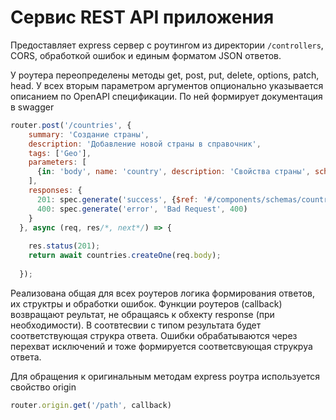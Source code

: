 # Сервис REST API приложения

Предоставляет express сервер с роутингом из директории `/controllers`, CORS, обработкой ошибок и 
единым форматом JSON ответов. 

У роутера переопределены методы get, post, put, delete, options, patch, head. 
У всех вторым параметром аргументов опционально указывается описанием по OpenAPI спецификации. 
По ней формирует документация в swagger

```js
router.post('/countries', {
    summary: 'Создание страны',
    description: 'Добавление новой страны в справочник',
    tags: ['Geo'],
    parameters: [
      {in: 'body', name: 'country', description: 'Свойства страны', schema: {$ref: '#/components/schemas/country.create'}}
    ],
    responses: {
      201: spec.generate('success', {$ref: '#/components/schemas/country.view'}),
      400: spec.generate('error', 'Bad Request', 400)
    }
  }, async (req, res/*, next*/) => {
    
    res.status(201);
    return await countries.createOne(req.body);
    
  });
```

Реализована общая для всех роутеров логика формирования ответов, их структры и обработки ошибок.
Функции роутеров (callback) возвращают реультат, не обращаясь к обхекту response (при необходимости).
В соотвтесвии с типом результата будет соответствующая струкра ответа. 
Ошибки обрабатываются через перехват исключений и тоже формируется соответсвующая струкруа ответа.

Для обращения к оригинальным методам express роутра используется свойство origin

```js
router.origin.get('/path', callback)
``` 
